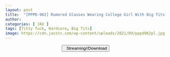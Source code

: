 ```yaml
---
layout: post
title:  "[PPPD-962] Rumored Glasses Wearing College Girl With Big Tits Gets A Huge Climax For The For First Time Ever! Amazing Pleasure Discovery Special. Kotoha Ayase"
author: 
categories: [ JAV ]
tags: [Titty fuck, Hardcore, Big Tits]
image: https://cdn.javsts.com/wp-content/uploads/2021/09/pppd962pl.jpg
---
```


<center>
<a href="/svr/pppd-962">
<button class="btn btn-outline-dark py-2 px-5 d-block w-100 show-comments"><i class="fa fa-external-link"></i> &nbsp; Streaming//Download</button>
</a>
</center>
